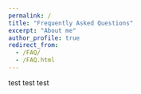 ```yaml
---
permalink: /
title: "Frequently Asked Questions"
excerpt: "About me"
author_profile: true
redirect_from: 
  - /FAQ/
  - /FAQ.html
---
```



test test test
